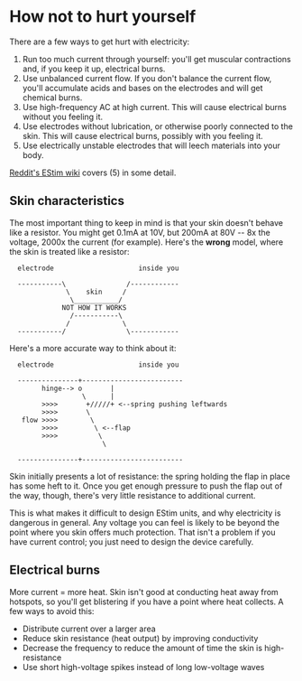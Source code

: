 How not to hurt yourself
========================

There are a few ways to get hurt with electricity:

1. Run too much current through yourself: you'll get muscular contractions and,
   if you keep it up, electrical burns.
2. Use unbalanced current flow. If you don't balance the current flow, you'll
   accumulate acids and bases on the electrodes and will get chemical burns.
3. Use high-frequency AC at high current. This will cause electrical burns
   without you feeling it.
4. Use electrodes without lubrication, or otherwise poorly connected to the
   skin. This will cause electrical burns, possibly with you feeling it.
5. Use electrically unstable electrodes that will leech materials into your
   body.

[Reddit's EStim
wiki](https://www.reddit.com/r/estim/wiki/index#wiki_material_safety2) covers
(5) in some detail.


Skin characteristics
--------------------

The most important thing to keep in mind is that your skin doesn't behave like a
resistor. You might get 0.1mA at 10V, but 200mA at 80V -- 8x the voltage, 2000x
the current (for example). Here's the **wrong** model, where the skin is treated
like a resistor:

```
  electrode                     inside you

  -----------\               /------------
              \    skin     /
               \___________/
             NOT HOW IT WORKS
               /-----------\
              /             \
  -----------/               \------------
```

Here's a more accurate way to think about it:

```
  electrode                     inside you

  ---------------+-------------------------
        hinge--> o       |
                  \      |
        >>>>       +/////+ <--spring pushing leftwards
        >>>>       \
   flow >>>>        \
        >>>>         \ <--flap
        >>>>          \
                       \

  ---------------+-------------------------
```

Skin initially presents a lot of resistance: the spring holding the flap in
place has some heft to it. Once you get enough pressure to push the flap out of
the way, though, there's very little resistance to additional current.

This is what makes it difficult to design EStim units, and why electricity is
dangerous in general. Any voltage you can feel is likely to be beyond the point
where you skin offers much protection. That isn't a problem if you have current
control; you just need to design the device carefully.


Electrical burns
----------------

More current = more heat. Skin isn't good at conducting heat away from hotspots,
so you'll get blistering if you have a point where heat collects. A few ways to
avoid this:

- Distribute current over a larger area
- Reduce skin resistance (heat output) by improving conductivity
- Decrease the frequency to reduce the amount of time the skin is
  high-resistance
- Use short high-voltage spikes instead of long low-voltage waves
